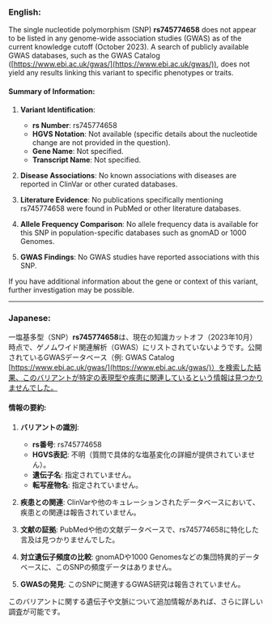 ### English:
The single nucleotide polymorphism (SNP) **rs745774658** does not appear to be listed in any genome-wide association studies (GWAS) as of the current knowledge cutoff (October 2023). A search of publicly available GWAS databases, such as the GWAS Catalog ([https://www.ebi.ac.uk/gwas/](https://www.ebi.ac.uk/gwas/)), does not yield any results linking this variant to specific phenotypes or traits.

#### Summary of Information:
1. **Variant Identification**:  
   - **rs Number**: rs745774658  
   - **HGVS Notation**: Not available (specific details about the nucleotide change are not provided in the question).  
   - **Gene Name**: Not specified.  
   - **Transcript Name**: Not specified.  

2. **Disease Associations**: No known associations with diseases are reported in ClinVar or other curated databases.

3. **Literature Evidence**: No publications specifically mentioning rs745774658 were found in PubMed or other literature databases.

4. **Allele Frequency Comparison**: No allele frequency data is available for this SNP in population-specific databases such as gnomAD or 1000 Genomes.

5. **GWAS Findings**: No GWAS studies have reported associations with this SNP.

If you have additional information about the gene or context of this variant, further investigation may be possible.

---

### Japanese:
一塩基多型（SNP）**rs745774658**は、現在の知識カットオフ（2023年10月）時点で、ゲノムワイド関連解析（GWAS）にリストされていないようです。公開されているGWASデータベース（例: GWAS Catalog [https://www.ebi.ac.uk/gwas/](https://www.ebi.ac.uk/gwas/)）を検索した結果、このバリアントが特定の表現型や疾患に関連しているという情報は見つかりませんでした。

#### 情報の要約:
1. **バリアントの識別**:  
   - **rs番号**: rs745774658  
   - **HGVS表記**: 不明（質問で具体的な塩基変化の詳細が提供されていません）。  
   - **遺伝子名**: 指定されていません。  
   - **転写産物名**: 指定されていません。  

2. **疾患との関連**: ClinVarや他のキュレーションされたデータベースにおいて、疾患との関連は報告されていません。

3. **文献の証拠**: PubMedや他の文献データベースで、rs745774658に特化した言及は見つかりませんでした。

4. **対立遺伝子頻度の比較**: gnomADや1000 Genomesなどの集団特異的データベースに、このSNPの頻度データはありません。

5. **GWASの発見**: このSNPに関連するGWAS研究は報告されていません。

このバリアントに関する遺伝子や文脈について追加情報があれば、さらに詳しい調査が可能です。
